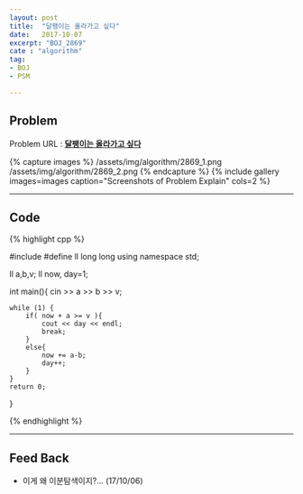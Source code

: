 ```yaml
---
layout: post
title:  "달팽이는 올라가고 싶다"
date:   2017-10-07
excerpt: "BOJ_2869"
cate : "algorithm"
tag:
- BOJ
- PSM

---
```


## Problem
Problem URL : **[달팽이는 올라가고 싶다](https://www.acmicpc.net/problem/2869)**

{% capture images %}
    /assets/img/algorithm/2869_1.png
    /assets/img/algorithm/2869_2.png
{% endcapture %}
{% include gallery images=images caption="Screenshots of Problem Explain" cols=2 %}

---

## Code
{% highlight cpp %}

#include <iostream>
#define ll long long
using namespace std;

ll a,b,v;
ll now, day=1;

int main(){
    cin >> a >> b >> v;

    while (1) {
        if( now + a >= v ){
            cout << day << endl;
            break;
        }
        else{
            now += a-b;
            day++;
        }
    }
    return 0;
}

{% endhighlight %}

---

## Feed Back 
* 이게 왜 이분탐색이지?... (17/10/06)
